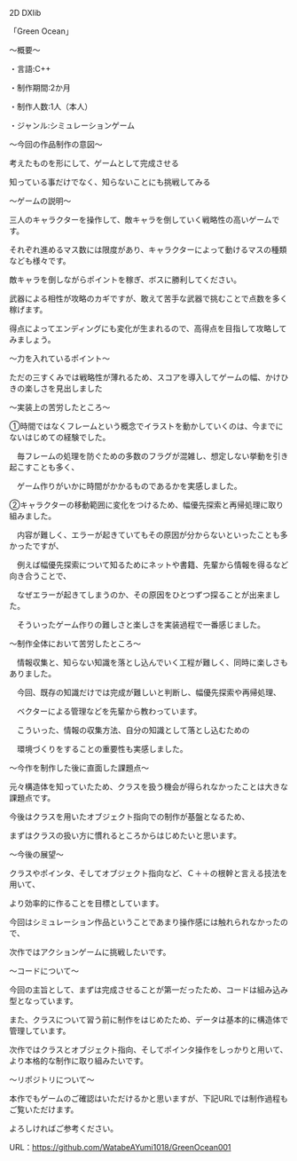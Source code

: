 2D DXlib

「Green Ocean」

～概要～

・言語:C++

・制作期間:2か月

・制作人数:1人（本人）

・ジャンル:シミュレーションゲーム

～今回の作品制作の意図～

考えたものを形にして、ゲームとして完成させる

知っている事だけでなく、知らないことにも挑戦してみる

～ゲームの説明～

三人のキャラクターを操作して、敵キャラを倒していく戦略性の高いゲームです。

それぞれ進めるマス数には限度があり、キャラクターによって動けるマスの種類なども様々です。

敵キャラを倒しながらポイントを稼ぎ、ボスに勝利してください。

武器による相性が攻略のカギですが、敢えて苦手な武器で挑むことで点数を多く稼げます。

得点によってエンディングにも変化が生まれるので、高得点を目指して攻略してみましょう。

～力を入れているポイント～

ただの三すくみでは戦略性が薄れるため、スコアを導入してゲームの幅、かけひきの楽しさを見出しました

～実装上の苦労したところ～

①時間ではなくフレームという概念でイラストを動かしていくのは、今までにないはじめての経験でした。

　毎フレームの処理を防ぐための多数のフラグが混雑し、想定しない挙動を引き起こすことも多く、

　ゲーム作りがいかに時間がかかるものであるかを実感しました。

②キャラクターの移動範囲に変化をつけるため、幅優先探索と再帰処理に取り組みました。

　内容が難しく、エラーが起きていてもその原因が分からないといったことも多かったですが、

　例えば幅優先探索について知るためにネットや書籍、先輩から情報を得るなど向き合うことで、

　なぜエラーが起きてしまうのか、その原因をひとつずつ探ることが出来ました。

　そういったゲーム作りの難しさと楽しさを実装過程で一番感じました。

～制作全体において苦労したところ～

　情報収集と、知らない知識を落とし込んでいく工程が難しく、同時に楽しさもありました。

　今回、既存の知識だけでは完成が難しいと判断し、幅優先探索や再帰処理、
 
　ベクターによる管理などを先輩から教わっています。

　こういった、情報の収集方法、自分の知識として落とし込むための
 
　環境づくりをすることの重要性も実感しました。

～今作を制作した後に直面した課題点～

元々構造体を知っていたため、クラスを扱う機会が得られなかったことは大きな課題点です。

今後はクラスを用いたオブジェクト指向での制作が基盤となるため、

まずはクラスの扱い方に慣れるところからはじめたいと思います。

～今後の展望～

クラスやポインタ、そしてオブジェクト指向など、Ｃ＋＋の根幹と言える技法を用いて、

より効率的に作ることを目標としています。

今回はシミュレーション作品ということであまり操作感には触れられなかったので、

次作ではアクションゲームに挑戦したいです。

～コードについて～

今回の主旨として、まずは完成させることが第一だったため、コードは組み込み型となっています。

また、クラスについて習う前に制作をはじめたため、データは基本的に構造体で管理しています。

次作ではクラスとオブジェクト指向、そしてポインタ操作をしっかりと用いて、より本格的な制作に取り組みたいです。

～リポジトリについて～

本作でもゲームのご確認はいただけるかと思いますが、下記URLでは制作過程もご覧いただけます。

よろしければご参考ください。

URL：https://github.com/WatabeAYumi1018/GreenOcean001
